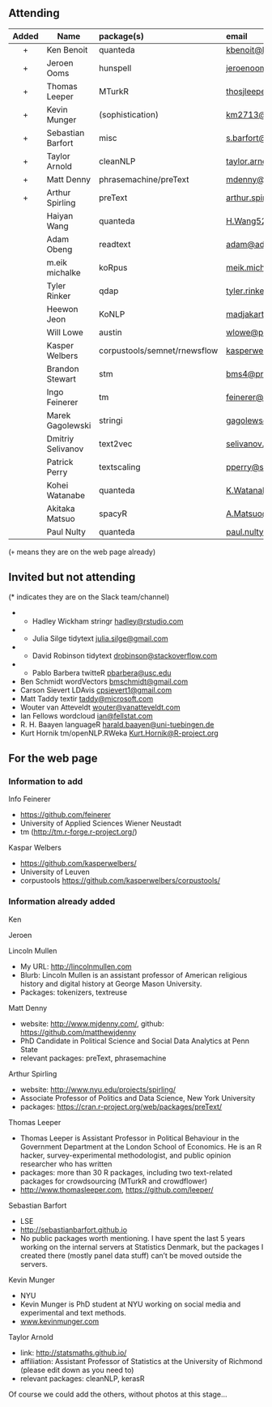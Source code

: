 ## Attending

| Added | Name | package(s) | email |
|:------:| ---|:----|:------|
| + | Ken Benoit |   quanteda |  kbenoit@lse.ac.uk |
| + | Jeroen Ooms  | hunspell |   jeroenooms@gmail.com |
| + | Thomas Leeper | MTurkR | thosjleeper@gmail.com |
| + | Kevin Munger | (sophistication) | km2713@nyu.edu |
| + | Sebastian Barfort | misc | s.barfort@lse.ac.uk |
| + | Taylor Arnold | cleanNLP | taylor.arnold@acm.org |
| + | Matt Denny | phrasemachine/preText | mdenny@psu.edu |
| + | Arthur Spirling | preText | arthur.spirling@nyu.edu |
|  | Haiyan Wang | quanteda | H.Wang52@lse.ac.uk |
|  | Adam Obeng | readtext | adam@adamobeng.com |
|  | m.eik michalke | koRpus | meik.michalke@hhu.de |
|  | Tyler Rinker | qdap | tyler.rinker@gmail.com |
|  | Heewon Jeon | KoNLP | madjakarta@gmail.com |
|  | Will Lowe | austin | wlowe@princeton.edu |
|  | Kasper Welbers |  corpustools/semnet/rnewsflow | kasperwelbers@gmail.com |
|  | Brandon Stewart  | stm | bms4@princeton.edu |
|  | Ingo Feinerer | tm | feinerer@logic.at |
|  | Marek Gagolewski |   stringi | gagolews@rexamine.com |
|  | Dmitriy Selivanov  | text2vec | selivanov.dmitriy@gmail.com |
|  | Patrick Perry |  textscaling | pperry@stern.nyu.edu |
|  | Kohei Watanabe |  quanteda | K.Watanabe1@lse.ac.uk |
|  | Akitaka Matsuo |  spacyR |  A.Matsuo@lse.ac.uk  |
|  | Paul Nulty |  quanteda |  paul.nulty@gmail.com |

(`+` means they are on the web page already)


## Invited but not attending

(* indicates they are on the Slack team/channel)

- * Hadley Wickham	stringr	hadley@rstudio.com
- * Julia Silge	tidytext	julia.silge@gmail.com
- * David Robinson	tidytext	drobinson@stackoverflow.com
- * Pablo Barbera	twitteR	pbarbera@usc.edu
- Ben Schmidt	wordVectors	bmschmidt@gmail.com
- Carson Sievert	LDAvis	cpsievert1@gmail.com
- Matt Taddy	textir	taddy@microsoft.com
- Wouter van Atteveldt		wouter@vanatteveldt.com
- Ian Fellows	wordcloud	ian@fellstat.com
- R. H. Baayen	languageR	harald.baayen@uni-tuebingen.de
- Kurt Hornik	tm/openNLP.RWeka	Kurt.Hornik@R-project.org


## For the web page

### Information to add

Info Feinerer
- https://github.com/feinerer
- University of Applied Sciences Wiener Neustadt
- tm (http://tm.r-forge.r-project.org/)

Kaspar Welbers
- https://github.com/kasperwelbers/
- University of Leuven
- corpustools  https://github.com/kasperwelbers/corpustools/


### Information already added

Ken

Jeroen

Lincoln Mullen
- My URL: http://lincolnmullen.com
- Blurb: Lincoln Mullen is an assistant professor of American religious history and digital history at George Mason University.
- Packages: tokenizers, textreuse

Matt Denny
- website: http://www.mjdenny.com/, github: https://github.com/matthewjdenny
- PhD Candidate in Political Science and Social Data Analytics at Penn State
- relevant packages: preText, phrasemachine

Arthur Spirling
- website: http://www.nyu.edu/projects/spirling/
- Associate Professor of Politics and Data Science, New York University
- packages: https://cran.r-project.org/web/packages/preText/

Thomas Leeper
- Thomas Leeper is Assistant Professor in Political Behaviour in the Government Department at the London School of Economics. He is an R hacker, survey-experimental methodologist, and public opinion researcher who has written
- packages: more than 30 R packages, including two text-related packages for crowdsourcing (MTurkR and crowdflower)
- http://www.thomasleeper.com, https://github.com/leeper/

Sebastian Barfort
- LSE
- http://sebastianbarfort.github.io
- No public packages worth mentioning. I have spent the last 5 years working on the internal servers at Statistics Denmark, but the packages I created there (mostly panel data stuff) can’t be moved outside the servers.

Kevin Munger
- NYU
- Kevin Munger is PhD student at NYU working on social media and experimental and text methods.
- www.kevinmunger.com

Taylor Arnold
- link: http://statsmaths.github.io/
- affiliation: Assistant Professor of Statistics at the University of Richmond (please edit down as you need to)
- relevant packages: cleanNLP, kerasR

Of course we could add the others, without photos at this stage...

